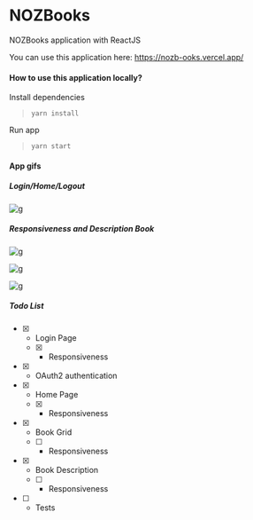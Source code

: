 # NOZBooks

NOZBooks application with ReactJS

You can use this application here: https://nozb-ooks.vercel.app/

#### How to use this application locally?

Install dependencies

> `yarn install`

Run app

> `yarn start`

#### App gifs

##### Login/Home/Logout

![g](images/CPT2203100931-1149x740.gif)

##### Responsiveness and Description Book

![g](images/CPT2203100920-360x640.gif)

![g](images/CPT2203100938-1149x740.gif)

![g](images/CPT2203100941-1149x740.gif)

##### Todo List

- [x] - Login Page
  - [x] - Responsiveness
- [x] - OAuth2 authentication
- [x] - Home Page
  - [x] - Responsiveness
- [x] - Book Grid
  - [ ] - Responsiveness
- [x] - Book Description
  - [ ] - Responsiveness
- [ ] - Tests

